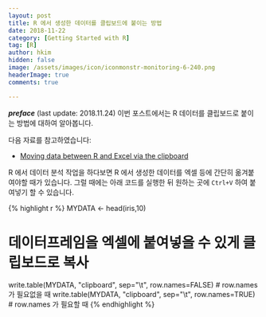 ```yaml
---
layout: post  
title: R 에서 생성한 데이터를 클립보드에 붙이는 방법  
date: 2018-11-22  
category: [Getting Started with R]  
tag: [R]  
author: hkim  
hidden: false
image: /assets/images/icon/iconmonstr-monitoring-6-240.png
headerImage: true
comments: true

---
```


***preface*** (last update: 2018.11.24) 이번 포스트에서는 R 데이터를 클립보드로 붙이는 방법에 대하여 알아봅니다.

다음 자료를 참고하였습니다:  
- [Moving data between R and Excel via the clipboard](https://www.johndcook.com/blog/r_excel_clipboard/)

R 에서 데이터 분석 작업을 하다보면 R 에서 생성한 데이터를 엑셀 등에 간단히 옮겨붙여야할 때가 있습니다. 그럴 때에는 아래 코드를 실행한 뒤 원하는 곳에 `Ctrl+V` 하여 붙여넣기 할 수 있습니다.



{% highlight r %}
MYDATA <- head(iris,10)

# 데이터프레임을 엑셀에 붙여넣을 수 있게 클립보드로 복사
write.table(MYDATA, "clipboard", sep="\t", row.names=FALSE) # row.names 가 필요없을 때 
write.table(MYDATA, "clipboard", sep="\t", row.names=TRUE)  # row.names 가 필요할 때 
{% endhighlight %}
<!-- Sys.setlocale('LC_ALL','C') 를 사용하면 Warning 을 없앨 수 있다 -->
